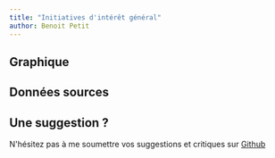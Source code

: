 ```yaml
---
title: "Initiatives d'intérêt général"
author: Benoit Petit
---
```


## Graphique

## Données sources


## Une suggestion ?

N'hésitez pas à me soumettre vos suggestions et critiques sur [Github](https://github.com/bpetit/blog/blob/master/assets/initiatives.csv)
